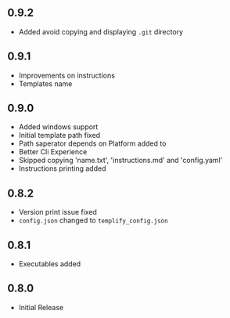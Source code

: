 ## 0.9.2
- Added avoid copying and displaying `.git` directory

## 0.9.1
- Improvements on instructions
- Templates name

## 0.9.0

- Added windows support
- Initial template path fixed
- Path saperator depends on Platform added to 
- Better Cli Experience
- Skipped copying 'name.txt', 'instructions.md' and 'config.yaml'
- Instructions printing added

## 0.8.2

- Version print issue fixed
- `config.json` changed to `templify_config.json`

## 0.8.1

- Executables added

## 0.8.0

- Initial Release
